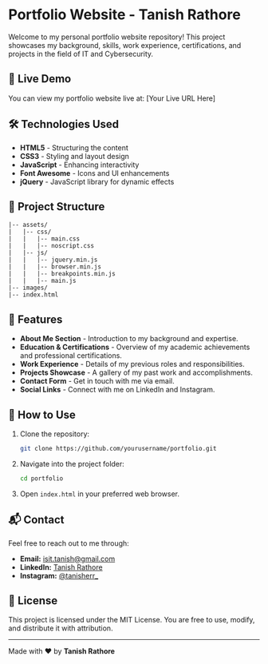 # Portfolio Website - Tanish Rathore

Welcome to my personal portfolio website repository! This project showcases my background, skills, work experience, certifications, and projects in the field of IT and Cybersecurity.

## 📌 Live Demo
You can view my portfolio website live at: [Your Live URL Here]

## 🛠️ Technologies Used
- **HTML5** - Structuring the content
- **CSS3** - Styling and layout design
- **JavaScript** - Enhancing interactivity
- **Font Awesome** - Icons and UI enhancements
- **jQuery** - JavaScript library for dynamic effects

## 📂 Project Structure
```
|-- assets/
|   |-- css/
|   |   |-- main.css
|   |   |-- noscript.css
|   |-- js/
|   |   |-- jquery.min.js
|   |   |-- browser.min.js
|   |   |-- breakpoints.min.js
|   |   |-- main.js
|-- images/
|-- index.html
```

## 📖 Features
- **About Me Section** - Introduction to my background and expertise.
- **Education & Certifications** - Overview of my academic achievements and professional certifications.
- **Work Experience** - Details of my previous roles and responsibilities.
- **Projects Showcase** - A gallery of my past work and accomplishments.
- **Contact Form** - Get in touch with me via email.
- **Social Links** - Connect with me on LinkedIn and Instagram.

## 🚀 How to Use
1. Clone the repository:
   ```bash
   git clone https://github.com/yourusername/portfolio.git
   ```
2. Navigate into the project folder:
   ```bash
   cd portfolio
   ```
3. Open `index.html` in your preferred web browser.

## 📬 Contact
Feel free to reach out to me through:
- **Email:** [isit.tanish@gmail.com](mailto:isit.tanish@gmail.com)
- **LinkedIn:** [Tanish Rathore](https://www.linkedin.com/in/tanish-rathore)
- **Instagram:** [@tanisherr_](https://www.instagram.com/explore/tags/tanisherr_/)

## 📜 License
This project is licensed under the MIT License. You are free to use, modify, and distribute it with attribution.

---
Made with ❤️ by **Tanish Rathore**
